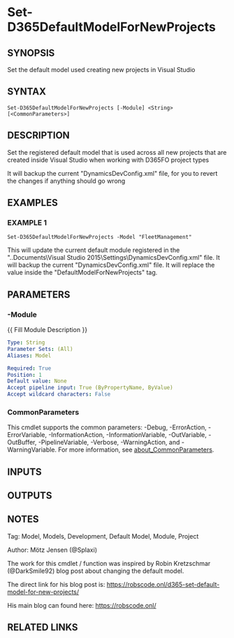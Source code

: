 ﻿---
external help file: d365fo.tools-help.xml
Module Name: d365fo.tools
online version:
schema: 2.0.0
---

# Set-D365DefaultModelForNewProjects

## SYNOPSIS
Set the default model used creating new projects in Visual Studio

## SYNTAX

```
Set-D365DefaultModelForNewProjects [-Module] <String> [<CommonParameters>]
```

## DESCRIPTION
Set the registered default model that is used across all new projects that are created inside Visual Studio when working with D365FO project types

It will backup the current "DynamicsDevConfig.xml" file, for you to revert the changes if anything should go wrong

## EXAMPLES

### EXAMPLE 1
```
Set-D365DefaultModelForNewProjects -Model "FleetManagement"
```

This will update the current default module registered in the "..Documents\Visual Studio 2015\Settings\DynamicsDevConfig.xml" file.
It will backup the current "DynamicsDevConfig.xml" file.
It will replace the value inside the "DefaultModelForNewProjects" tag.

## PARAMETERS

### -Module
{{ Fill Module Description }}

```yaml
Type: String
Parameter Sets: (All)
Aliases: Model

Required: True
Position: 1
Default value: None
Accept pipeline input: True (ByPropertyName, ByValue)
Accept wildcard characters: False
```

### CommonParameters
This cmdlet supports the common parameters: -Debug, -ErrorAction, -ErrorVariable, -InformationAction, -InformationVariable, -OutVariable, -OutBuffer, -PipelineVariable, -Verbose, -WarningAction, and -WarningVariable. For more information, see [about_CommonParameters](http://go.microsoft.com/fwlink/?LinkID=113216).

## INPUTS

## OUTPUTS

## NOTES
Tag: Model, Models, Development, Default Model, Module, Project

Author: Mötz Jensen (@Splaxi)

The work for this cmdlet / function was inspired by Robin Kretzschmar (@DarkSmile92) blog post about changing the default model.

The direct link for his blog post is: https://robscode.onl/d365-set-default-model-for-new-projects/

His main blog can found here: https://robscode.onl/

## RELATED LINKS
